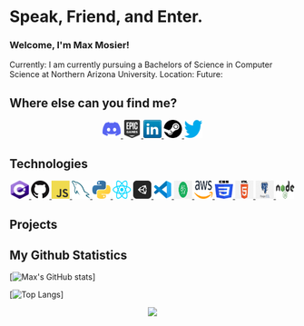 # Speak, Friend, and Enter.
### Welcome, I'm Max Mosier!
Currently: I am currently pursuing a Bachelors of Science in Computer Science at Northern Arizona University. 
Location:
Future:

## Where else can you find me?
<p align="center">
	<a href="" title=""> <img height="32" width="32" padding="10px" src="assets/discord.svg" /> </a>
	<a href="" title=""> <img height="32" width="32" padding="10px" src="assets/epicgames.svg" /> </a>
	<a href="" title=""> <img height="32" width="32" padding="10px" src="assets/linkedin.png" /> </a>
	<a href="" title=""> <img height="32" width="32" padding="10px" src="assets/steam.svg" /> </a>
	<a href="" title=""> <img height="32" width="32" padding="10px" src="assets/twitter.png" /> </a>
</p>

## Technologies
<p align="center">
	<a href="" title=""> <img height="32" width="32" padding="10px" src="assets/csharp.png" /> </a>
	<a href="" title=""> <img height="32" width="32" padding="10px" src="assets/github.png" /> </a>
	<a href="" title=""> <img height="32" width="32" padding="10px" src="assets/javascript.png" /> </a>
	<a href="" title=""> <img height="32" width="32" padding="10px"  src="assets/mysql.png" /> </a>
	<a href="" title=""> <img height="32" width="32" padding="10px" src="assets/python.png" /> </a>
	<a href="" title=""> <img height="32" width="32" padding="10px" src="assets/react.png" /> </a>
	<a href="" title=""> <img height="32" width="32" padding="10px" src="assets/unity.png" /> </a>
	<a href="" title=""> <img height="32" width="32" padding="10px" src="assets/vscode.png" /> </a>
	<a href="" title=""> <img height="32" width="32" padding="10px" src="assets/atom.png" /> </a>
	<a href="" title=""> <img height="32" width="32" padding="10px" src="assets/aws.png" /> </a>
	<a href="" title=""> <img height="32" width="32" padding="10px" src="assets/css3.png" /> </a>
	<a href="" title=""> <img height="32" width="32" padding="10px" src="assets/html.png" /> </a>
	<a href="" title=""> <img height="32" width="32" padding="10px" src="assets/postgresql.png" /> </a>
	<a href="" title=""> <img height="32" width="32" padding="10px" src="assets/nodejs.png" /> </a>
</p>

## Projects

## My Github Statistics
[![Max's GitHub stats](https://github-readme-stats.vercel.app/api?username=Mmosier11&show_icons=true&theme=tokyonight&hide=stars)]

[![Top Langs](https://github-readme-stats.vercel.app/api/top-langs/?username=Mmosier11&theme=tokyonight)]


<p align="center"><img src="https://c.tenor.com/q8U7ukj2gecAAAAC/all-might-scream.gif" /></p>


